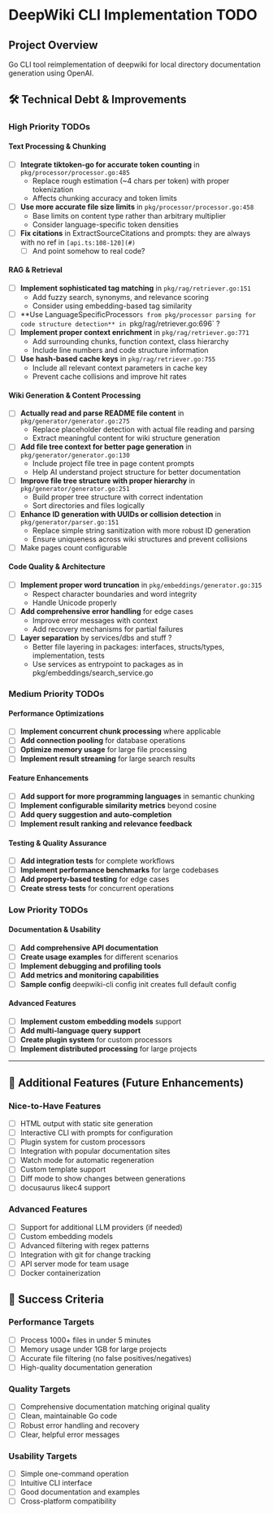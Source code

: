 # DeepWiki CLI Implementation TODO

## Project Overview

Go CLI tool reimplementation of deepwiki for local directory documentation generation using OpenAI.

## 🛠️ Technical Debt & Improvements

### High Priority TODOs

#### Text Processing & Chunking

- [ ] **Integrate tiktoken-go for accurate token counting** in `pkg/processor/processor.go:485`
  - Replace rough estimation (~4 chars per token) with proper tokenization
  - Affects chunking accuracy and token limits
- [ ] **Use more accurate file size limits** in `pkg/processor/processor.go:458`
  - Base limits on content type rather than arbitrary multiplier
  - Consider language-specific token densities
- [ ] **Fix citations** in ExtractSourceCitations and prompts: they are always with no ref in `[api.ts:108-120](#)`
  - [ ] And point somehow to real code?

#### RAG & Retrieval

- [ ] **Implement sophisticated tag matching** in `pkg/rag/retriever.go:151`
  - Add fuzzy search, synonyms, and relevance scoring
  - Consider using embedding-based tag similarity
- [ ] **Use LanguageSpecificProcessor`s from pkg/processor parsing for code structure detection** in `pkg/rag/retriever.go:696` ?
- [ ] **Implement proper context enrichment** in `pkg/rag/retriever.go:771`
  - Add surrounding chunks, function context, class hierarchy
  - Include line numbers and code structure information
- [ ] **Use hash-based cache keys** in `pkg/rag/retriever.go:755`
  - Include all relevant context parameters in cache key
  - Prevent cache collisions and improve hit rates

#### Wiki Generation & Content Processing

- [ ] **Actually read and parse README file content** in `pkg/generator/generator.go:275`
  - Replace placeholder detection with actual file reading and parsing
  - Extract meaningful content for wiki structure generation
- [ ] **Add file tree context for better page generation** in `pkg/generator/generator.go:130`
  - Include project file tree in page content prompts
  - Help AI understand project structure for better documentation
- [ ] **Improve file tree structure with proper hierarchy** in `pkg/generator/generator.go:251`
  - Build proper tree structure with correct indentation
  - Sort directories and files logically
- [ ] **Enhance ID generation with UUIDs or collision detection** in `pkg/generator/parser.go:151`
  - Replace simple string sanitization with more robust ID generation
  - Ensure uniqueness across wiki structures and prevent collisions
- [ ] Make pages count configurable

#### Code Quality & Architecture

- [ ] **Implement proper word truncation** in `pkg/embeddings/generator.go:315`
  - Respect character boundaries and word integrity
  - Handle Unicode properly
- [ ] **Add comprehensive error handling** for edge cases
  - Improve error messages with context
  - Add recovery mechanisms for partial failures
- [ ] **Layer separation** by services/dbs and stuff ?
  - Better file layering in packages: interfaces, structs/types, implementation, tests
  - Use services as entrypoint to packages as in pkg/embeddings/search_service.go

### Medium Priority TODOs

#### Performance Optimizations

- [ ] **Implement concurrent chunk processing** where applicable
- [ ] **Add connection pooling** for database operations
- [ ] **Optimize memory usage** for large file processing
- [ ] **Implement result streaming** for large search results

#### Feature Enhancements

- [ ] **Add support for more programming languages** in semantic chunking
- [ ] **Implement configurable similarity metrics** beyond cosine
- [ ] **Add query suggestion and auto-completion**
- [ ] **Implement result ranking and relevance feedback**

#### Testing & Quality Assurance

- [ ] **Add integration tests** for complete workflows
- [ ] **Implement performance benchmarks** for large codebases
- [ ] **Add property-based testing** for edge cases
- [ ] **Create stress tests** for concurrent operations

### Low Priority TODOs

#### Documentation & Usability

- [ ] **Add comprehensive API documentation**
- [ ] **Create usage examples** for different scenarios
- [ ] **Implement debugging and profiling tools**
- [ ] **Add metrics and monitoring capabilities**
- [ ] **Sample config** deepwiki-cli config init creates full default config

#### Advanced Features

- [ ] **Implement custom embedding models** support
- [ ] **Add multi-language query support**
- [ ] **Create plugin system** for custom processors
- [ ] **Implement distributed processing** for large projects

---

## 📝 Additional Features (Future Enhancements)

### Nice-to-Have Features

- [ ] HTML output with static site generation
- [ ] Interactive CLI with prompts for configuration
- [ ] Plugin system for custom processors
- [ ] Integration with popular documentation sites
- [ ] Watch mode for automatic regeneration
- [ ] Custom template support
- [ ] Diff mode to show changes between generations
- [ ] docusaurus likec4 support

### Advanced Features

- [ ] Support for additional LLM providers (if needed)
- [ ] Custom embedding models
- [ ] Advanced filtering with regex patterns
- [ ] Integration with git for change tracking
- [ ] API server mode for team usage
- [ ] Docker containerization

## 🚀 Success Criteria

### Performance Targets

- [ ] Process 1000+ files in under 5 minutes
- [ ] Memory usage under 1GB for large projects
- [ ] Accurate file filtering (no false positives/negatives)
- [ ] High-quality documentation generation

### Quality Targets

- [ ] Comprehensive documentation matching original quality
- [ ] Clean, maintainable Go code
- [ ] Robust error handling and recovery
- [ ] Clear, helpful error messages

### Usability Targets

- [ ] Simple one-command operation
- [ ] Intuitive CLI interface
- [ ] Good documentation and examples
- [ ] Cross-platform compatibility
